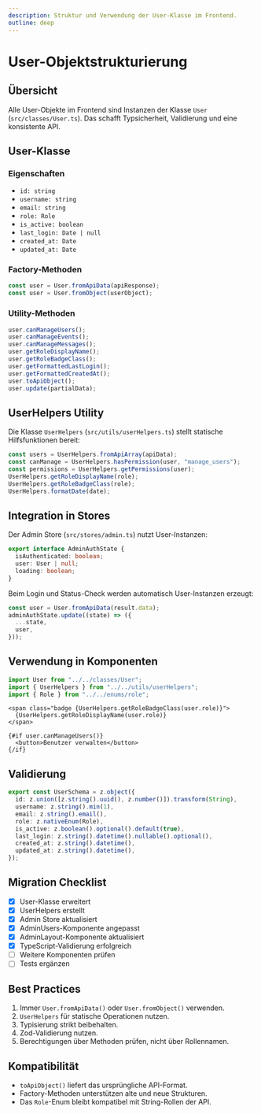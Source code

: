 ```yaml
---
description: Struktur und Verwendung der User-Klasse im Frontend.
outline: deep
---
```


# User-Objektstrukturierung

## Übersicht

Alle User-Objekte im Frontend sind Instanzen der Klasse `User` (`src/classes/User.ts`). Das schafft Typsicherheit, Validierung und eine konsistente API.

## User-Klasse

### Eigenschaften

- `id: string`
- `username: string`
- `email: string`
- `role: Role`
- `is_active: boolean`
- `last_login: Date | null`
- `created_at: Date`
- `updated_at: Date`

### Factory-Methoden

```typescript
const user = User.fromApiData(apiResponse);
const user = User.fromObject(userObject);
```

### Utility-Methoden

```typescript
user.canManageUsers();
user.canManageEvents();
user.canManageMessages();
user.getRoleDisplayName();
user.getRoleBadgeClass();
user.getFormattedLastLogin();
user.getFormattedCreatedAt();
user.toApiObject();
user.update(partialData);
```

## UserHelpers Utility

Die Klasse `UserHelpers` (`src/utils/userHelpers.ts`) stellt statische Hilfsfunktionen bereit:

```typescript
const users = UserHelpers.fromApiArray(apiData);
const canManage = UserHelpers.hasPermission(user, "manage_users");
const permissions = UserHelpers.getPermissions(user);
UserHelpers.getRoleDisplayName(role);
UserHelpers.getRoleBadgeClass(role);
UserHelpers.formatDate(date);
```

## Integration in Stores

Der Admin Store (`src/stores/admin.ts`) nutzt User-Instanzen:

```typescript
export interface AdminAuthState {
  isAuthenticated: boolean;
  user: User | null;
  loading: boolean;
}
```

Beim Login und Status-Check werden automatisch User-Instanzen erzeugt:

```typescript
const user = User.fromApiData(result.data);
adminAuthState.update((state) => ({
  ...state,
  user,
}));
```

## Verwendung in Komponenten

```typescript
import User from "../../classes/User";
import { UserHelpers } from "../../utils/userHelpers";
import { Role } from "../../enums/role";
```

```svelte
<span class="badge {UserHelpers.getRoleBadgeClass(user.role)}">
  {UserHelpers.getRoleDisplayName(user.role)}
</span>

{#if user.canManageUsers()}
  <button>Benutzer verwalten</button>
{/if}
```

## Validierung

```typescript
export const UserSchema = z.object({
  id: z.union([z.string().uuid(), z.number()]).transform(String),
  username: z.string().min(1),
  email: z.string().email(),
  role: z.nativeEnum(Role),
  is_active: z.boolean().optional().default(true),
  last_login: z.string().datetime().nullable().optional(),
  created_at: z.string().datetime(),
  updated_at: z.string().datetime(),
});
```

## Migration Checklist

- [x] User-Klasse erweitert
- [x] UserHelpers erstellt
- [x] Admin Store aktualisiert
- [x] AdminUsers-Komponente angepasst
- [x] AdminLayout-Komponente aktualisiert
- [x] TypeScript-Validierung erfolgreich
- [ ] Weitere Komponenten prüfen
- [ ] Tests ergänzen

## Best Practices

1. Immer `User.fromApiData()` oder `User.fromObject()` verwenden.
1. `UserHelpers` für statische Operationen nutzen.
1. Typisierung strikt beibehalten.
1. Zod-Validierung nutzen.
1. Berechtigungen über Methoden prüfen, nicht über Rollennamen.

## Kompatibilität

- `toApiObject()` liefert das ursprüngliche API-Format.
- Factory-Methoden unterstützen alte und neue Strukturen.
- Das `Role`-Enum bleibt kompatibel mit String-Rollen der API.
